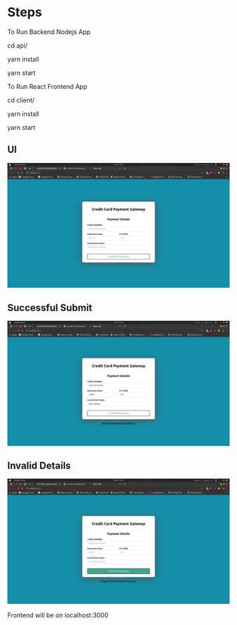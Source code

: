# Steps
To Run Backend Nodejs App

cd api/

yarn install

yarn start


To Run React Frontend App

cd client/

yarn install

yarn start

## UI 
![UI](./SampleImages/UI.png)

## Successful Submit
![Successful](./SampleImages/Successful.png)

## Invalid Details
![Invalid](./SampleImages/InvalidDetails.png)


Frontend will be on localhost:3000

